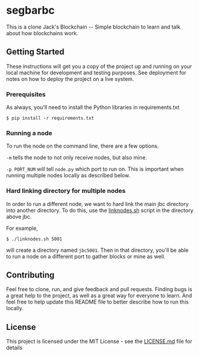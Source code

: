 # segbarbc
This is a clone Jack's Blockchain -- Simple blockchain to learn and talk about how blockchains work.

## Getting Started

These instructions will get you a copy of the project up and running on your local machine for development and testing purposes. See deployment for notes on how to deploy the project on a live system.

### Prerequisites

As always, you'll need to install the Python libraries in requirements.txt

```
$ pip install -r requirements.txt
```

### Running a node

To run the node on the command line, there are a few options.

`-m` tells the node to not only receive nodes, but also mine.

`-p PORT_NUM` will tell `node.py` which port to run on. This is important when running multiple nodes locally as described below.

### Hard linking directory for multiple nodes

In order to run a different node, we want to hard link the main jbc directory into another directory. To do this, use the [linknodes.sh](https://gist.github.com/jackschultz/5bdc628739c9ceae9ec96fadf9ed8557) script in the directory above jbc.

For example,

```
$ ./linknodes.sh 5001
```

will create a directory named `jbc5001`. Then in that directory, you'll be able to run a node on a different port to gather blocks or mine as well.

## Contributing

Feel free to clone, run, and give feedback and pull requests. Finding bugs is a great help to the project, as well as a great way for everyone to learn. And feel free to help update this README file to better describe how to run this locally.

## License

This project is licensed under the MIT License - see the [LICENSE.md](LICENSE.md) file for details
